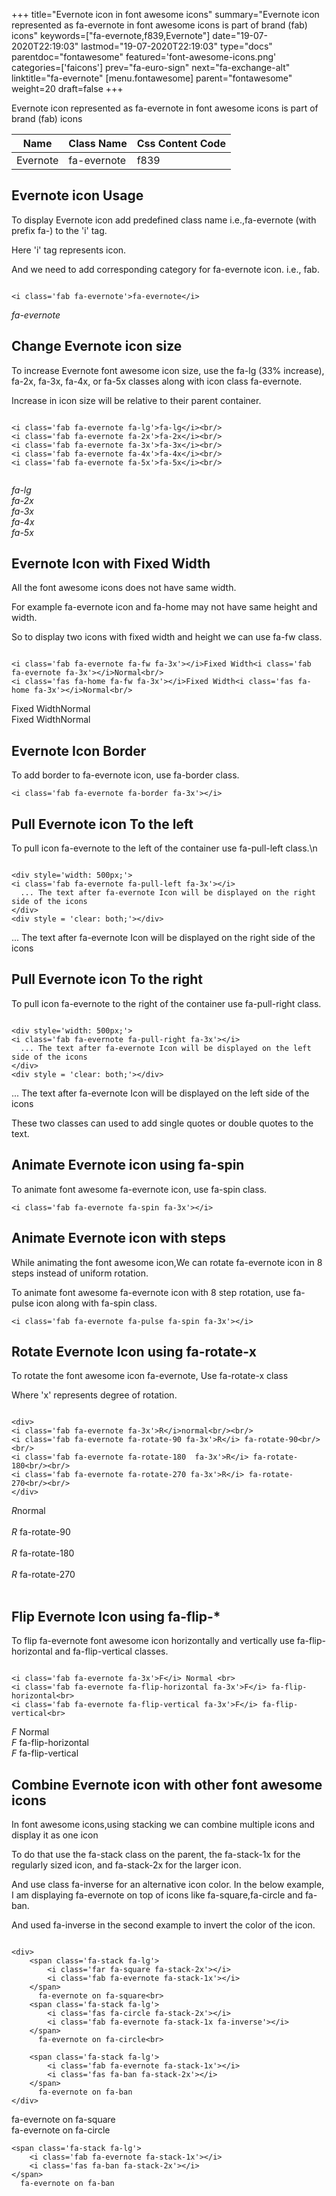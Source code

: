 +++
title="Evernote icon in font awesome icons"
summary="Evernote icon represented as fa-evernote in font awesome icons is part of brand (fab) icons"
keywords=["fa-evernote,f839,Evernote"]
date="19-07-2020T22:19:03"
lastmod="19-07-2020T22:19:03"
type="docs"
parentdoc="fontawesome"
featured='font-awesome-icons.png'
categories=['faicons']
prev="fa-euro-sign"
next="fa-exchange-alt"
linktitle="fa-evernote"
[menu.fontawesome]
parent="fontawesome"
weight=20
draft=false
+++


Evernote icon represented as fa-evernote in font awesome icons is part of brand (fab) icons

<div class='table-responsive'><table class='table'><thead><tr><th>Name</th><th>Class Name</th><th>Css Content Code</th></tr></thead><tbody><tr><td>Evernote</td><td>fa-evernote</td><td>f839</td></tr></tbody></table></div>



## Evernote icon Usage

To display Evernote icon add predefined class name i.e.,fa-evernote (with prefix fa-) to the 'i' tag.

Here 'i' tag represents icon.

And we need to add corresponding category for fa-evernote icon. i.e., fab.


```

<i class='fab fa-evernote'>fa-evernote</i>
```

<i class='fab fa-evernote'>fa-evernote</i>




## Change Evernote icon size
To increase Evernote font awesome icon size, use the fa-lg (33% increase), fa-2x, fa-3x, fa-4x, or fa-5x classes along with icon class fa-evernote.

Increase in icon size will be relative to their parent container. 

```

<i class='fab fa-evernote fa-lg'>fa-lg</i><br/>
<i class='fab fa-evernote fa-2x'>fa-2x</i><br/>
<i class='fab fa-evernote fa-3x'>fa-3x</i><br/>
<i class='fab fa-evernote fa-4x'>fa-4x</i><br/>
<i class='fab fa-evernote fa-5x'>fa-5x</i><br/>
            
```

<i class='fab fa-evernote fa-lg'>fa-lg</i><br/>
<i class='fab fa-evernote fa-2x'>fa-2x</i><br/>
<i class='fab fa-evernote fa-3x'>fa-3x</i><br/>
<i class='fab fa-evernote fa-4x'>fa-4x</i><br/>
<i class='fab fa-evernote fa-5x'>fa-5x</i><br/>
            



## Evernote Icon with Fixed Width 

All the font awesome icons does not have same width.

For example fa-evernote icon and fa-home may not have same height and width.

So to display two icons with fixed width and height we can use fa-fw class.


```

<i class='fab fa-evernote fa-fw fa-3x'></i>Fixed Width<i class='fab fa-evernote fa-3x'></i>Normal<br/>
<i class='fas fa-home fa-fw fa-3x'></i>Fixed Width<i class='fas fa-home fa-3x'></i>Normal<br/>
```

<i class='fab fa-evernote fa-fw fa-3x'></i>Fixed Width<i class='fab fa-evernote fa-3x'></i>Normal<br/>
<i class='fas fa-home fa-fw fa-3x'></i>Fixed Width<i class='fas fa-home fa-3x'></i>Normal<br/>



## Evernote Icon Border 

To add border to fa-evernote icon, use fa-border class.


```
<i class='fab fa-evernote fa-border fa-3x'></i>

```
<i class='fab fa-evernote fa-border fa-3x'></i>





## Pull Evernote icon To the left

To pull icon fa-evernote to the left of the container use fa-pull-left class.\n

```

<div style='width: 500px;'>
<i class='fab fa-evernote fa-pull-left fa-3x'></i>
  ... The text after fa-evernote Icon will be displayed on the right side of the icons
</div>
<div style = 'clear: both;'></div>
```

<div style='width: 500px;'>
<i class='fab fa-evernote fa-pull-left fa-3x'></i>
  ... The text after fa-evernote Icon will be displayed on the right side of the icons
</div>
<div style = 'clear: both;'></div>




## Pull Evernote icon To the right
To pull icon fa-evernote to the right of the container use fa-pull-right class.

```

<div style='width: 500px;'>
<i class='fab fa-evernote fa-pull-right fa-3x'></i>
  ... The text after fa-evernote Icon will be displayed on the left side of the icons
</div>
<div style = 'clear: both;'></div>
```

<div style='width: 500px;'>
<i class='fab fa-evernote fa-pull-right fa-3x'></i>
  ... The text after fa-evernote Icon will be displayed on the left side of the icons
</div>
<div style = 'clear: both;'></div>

These two classes can used to add single quotes or double quotes to the text.


## Animate Evernote icon using fa-spin
To animate font awesome fa-evernote icon, use fa-spin class.

```
<i class='fab fa-evernote fa-spin fa-3x'></i>
```
<i class='fab fa-evernote fa-spin fa-3x'></i>




## Animate Evernote icon with steps
While animating the font awesome icon,We can rotate fa-evernote icon in 8 steps instead of uniform rotation.

To animate font awesome fa-evernote icon with 8 step rotation, use fa-pulse icon along with fa-spin class.


```
<i class='fab fa-evernote fa-pulse fa-spin fa-3x'></i>

```
<i class='fab fa-evernote fa-pulse fa-spin fa-3x'></i>





## Rotate Evernote Icon using fa-rotate-x
To rotate the font awesome icon fa-evernote, Use fa-rotate-x class

Where 'x' represents degree of rotation.


```

<div>
<i class='fab fa-evernote fa-3x'>R</i>normal<br/><br/>
<i class='fab fa-evernote fa-rotate-90 fa-3x'>R</i> fa-rotate-90<br/><br/> 
<i class='fab fa-evernote fa-rotate-180  fa-3x'>R</i> fa-rotate-180<br/><br/> 
<i class='fab fa-evernote fa-rotate-270 fa-3x'>R</i> fa-rotate-270<br/><br/>
</div>
```

<div>
<i class='fab fa-evernote fa-3x'>R</i>normal<br/><br/>
<i class='fab fa-evernote fa-rotate-90 fa-3x'>R</i> fa-rotate-90<br/><br/> 
<i class='fab fa-evernote fa-rotate-180  fa-3x'>R</i> fa-rotate-180<br/><br/> 
<i class='fab fa-evernote fa-rotate-270 fa-3x'>R</i> fa-rotate-270<br/><br/>
</div>




## Flip Evernote Icon using fa-flip-*
To flip fa-evernote font awesome icon horizontally and vertically use fa-flip-horizontal and fa-flip-vertical classes. 

```

<i class='fab fa-evernote fa-3x'>F</i> Normal <br>
<i class='fab fa-evernote fa-flip-horizontal fa-3x'>F</i> fa-flip-horizontal<br>
<i class='fab fa-evernote fa-flip-vertical fa-3x'>F</i> fa-flip-vertical<br>
```

<i class='fab fa-evernote fa-3x'>F</i> Normal <br>
<i class='fab fa-evernote fa-flip-horizontal fa-3x'>F</i> fa-flip-horizontal<br>
<i class='fab fa-evernote fa-flip-vertical fa-3x'>F</i> fa-flip-vertical<br>




## Combine Evernote icon with other font awesome icons
In font awesome icons,using stacking we can combine multiple icons and display it as one icon 

To do that use the fa-stack class on the parent, the fa-stack-1x for the regularly sized icon, and fa-stack-2x for the larger icon.

And use class fa-inverse for an alternative icon color. 
In the below example, I am displaying fa-evernote on top of icons like fa-square,fa-circle and fa-ban.

And used fa-inverse in the second example to invert the color of the icon.

```

<div>
    <span class='fa-stack fa-lg'>
        <i class='far fa-square fa-stack-2x'></i>
        <i class='fab fa-evernote fa-stack-1x'></i>
    </span>
      fa-evernote on fa-square<br>
    <span class='fa-stack fa-lg'>
        <i class='fas fa-circle fa-stack-2x'></i>
        <i class='fab fa-evernote fa-stack-1x fa-inverse'></i>
    </span>
      fa-evernote on fa-circle<br>

    <span class='fa-stack fa-lg'>
        <i class='fab fa-evernote fa-stack-1x'></i>
        <i class='fas fa-ban fa-stack-2x'></i>
    </span>
      fa-evernote on fa-ban
</div>
```

<div>
    <span class='fa-stack fa-lg'>
        <i class='far fa-square fa-stack-2x'></i>
        <i class='fab fa-evernote fa-stack-1x'></i>
    </span>
      fa-evernote on fa-square<br>
    <span class='fa-stack fa-lg'>
        <i class='fas fa-circle fa-stack-2x'></i>
        <i class='fab fa-evernote fa-stack-1x fa-inverse'></i>
    </span>
      fa-evernote on fa-circle<br>

    <span class='fa-stack fa-lg'>
        <i class='fab fa-evernote fa-stack-1x'></i>
        <i class='fas fa-ban fa-stack-2x'></i>
    </span>
      fa-evernote on fa-ban
</div>






